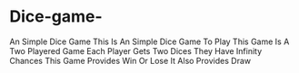 # Dice-game-
An Simple Dice Game
This Is An Simple Dice Game To Play
This Game Is A Two Playered Game
Each Player Gets Two Dices
They Have Infinity Chances 
This Game Provides Win Or Lose
It Also Provides Draw 

